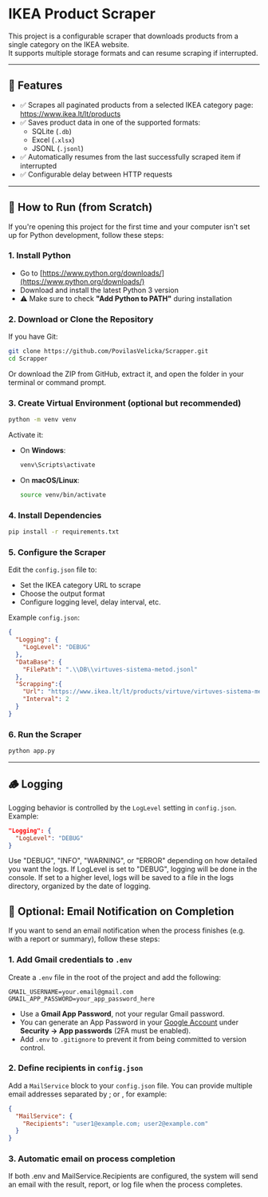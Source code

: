# IKEA Product Scraper

This project is a configurable scraper that downloads products from a single category on the IKEA website.  
It supports multiple storage formats and can resume scraping if interrupted.

---

## 📌 Features

- ✅ Scrapes all paginated products from a selected IKEA category page: https://www.ikea.lt/lt/products  
- ✅ Saves product data in one of the supported formats:
  - SQLite (`.db`)
  - Excel (`.xlsx`)
  - JSONL (`.jsonl`)
- ✅ Automatically resumes from the last successfully scraped item if interrupted  
- ✅ Configurable delay between HTTP requests

---

## 🚀 How to Run (from Scratch)

If you're opening this project for the first time and your computer isn't set up for Python development, follow these steps:

### 1. Install Python

- Go to [https://www.python.org/downloads/](https://www.python.org/downloads/)
- Download and install the latest Python 3 version
- ⚠️ Make sure to check **"Add Python to PATH"** during installation

### 2. Download or Clone the Repository

If you have Git:

```bash
git clone https://github.com/PovilasVelicka/Scrapper.git
cd Scrapper
```

Or download the ZIP from GitHub, extract it, and open the folder in your terminal or command prompt.

### 3. Create Virtual Environment (optional but recommended)

```bash
python -m venv venv
```

Activate it:

- On **Windows**:
  ```bash
  venv\Scripts\activate
  ```
- On **macOS/Linux**:
  ```bash
  source venv/bin/activate
  ```

### 4. Install Dependencies

```bash
pip install -r requirements.txt
```

### 5. Configure the Scraper

Edit the `config.json` file to:

- Set the IKEA category URL to scrape
- Choose the output format
- Configure logging level, delay interval, etc.

Example `config.json`:

```json
{
  "Logging": {
    "LogLevel": "DEBUG"
  },
  "DataBase": {
    "FilePath": ".\\DB\\virtuves-sistema-metod.jsonl"
  },
  "Scrapping":{
    "Url": "https://www.ikea.lt/lt/products/virtuve/virtuves-sistema-metod",
    "Interval": 2
  }
}
```

### 6. Run the Scraper

```bash
python app.py
```

---

## 🪵 Logging

Logging behavior is controlled by the `LogLevel` setting in `config.json`. Example:

```json
"Logging": {
  "LogLevel": "DEBUG"
}
```

Use "DEBUG", "INFO", "WARNING", or "ERROR" depending on how detailed you want the logs. If LogLevel is set to "DEBUG", logging will be done in the console. If set to a higher level, logs will be saved to a file in the logs directory, organized by the date of logging.

## 📧 Optional: Email Notification on Completion

If you want to send an email notification when the process finishes (e.g. with a report or summary), follow these steps:

### 1. Add Gmail credentials to `.env`

Create a `.env` file in the root of the project and add the following:
```text
GMAIL_USERNAME=your.email@gmail.com
GMAIL_APP_PASSWORD=your_app_password_here
```
- Use a **Gmail App Password**, not your regular Gmail password.
- You can generate an App Password in your [Google Account](https://myaccount.google.com/security) under **Security → App passwords** (2FA must be enabled).
- Add `.env` to `.gitignore` to prevent it from being committed to version control.

### 2. Define recipients in `config.json`

Add a `MailService` block to your `config.json` file. You can provide multiple email addresses separated by ; or , for example:

```json
{
  "MailService": {
    "Recipients": "user1@example.com; user2@example.com"
  }
}
```
### 3. Automatic email on process completion
If both .env and MailService.Recipients are configured, the system will send an email with the result, report, or log file when the process completes.